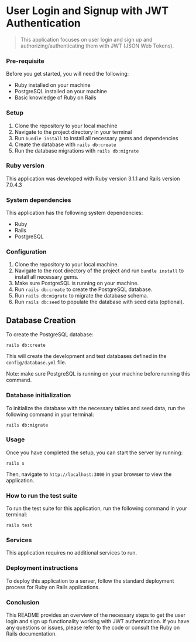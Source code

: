 # User Login and Signup with JWT Authentication 

> This application focuses on user login and sign up and authorizing/authenticating them with JWT (JSON Web Tokens).

### Pre-requisite

Before you get started, you will need the following:

* Ruby installed on your machine
* PostgreSQL installed on your machine
* Basic knowledge of Ruby on Rails

### Setup

1. Clone the repository to your local machine
2. Navigate to the project directory in your terminal
3. Run `bundle install` to install all necessary gems and dependencies
4. Create the database with `rails db:create`
5. Run the database migrations with `rails db:migrate`

### Ruby version

This application was developed with Ruby version 3.1.1 and Rails version 7.0.4.3

### System dependencies

This application has the following system dependencies:

* Ruby
* Rails
* PostgreSQL

### Configuration

1. Clone the repository to your local machine.
2. Navigate to the root directory of the project and run `bundle install` to install all necessary gems.
3. Make sure PostgreSQL is running on your machine.
4. Run `rails db:create` to create the PostgreSQL database.
5. Run `rails db:migrate` to migrate the database schema.
6. Run `rails db:seed` to populate the database with seed data (optional).

## Database Creation

To create the PostgreSQL database:

```
rails db:create
```

This will create the development and test databases defined in the `config/database.yml` file.

Note: make sure PostgreSQL is running on your machine before running this command.

### Database initialization

To initialize the database with the necessary tables and seed data, run the following command in your terminal:

```
rails db:migrate
```

### Usage

Once you have completed the setup, you can start the server by running:

```
rails s
```

Then, navigate to `http://localhost:3000` in your browser to view the application.

### How to run the test suite

To run the test suite for this application, run the following command in your terminal:

```
rails test
```

### Services

This application requires no additional services to run.

### Deployment instructions

To deploy this application to a server, follow the standard deployment process for Ruby on Rails applications.

### Conclusion

This README provides an overview of the necessary steps to get the user login and sign up functionality working with JWT authentication. If you have any questions or issues, please refer to the code or consult the Ruby on Rails documentation.